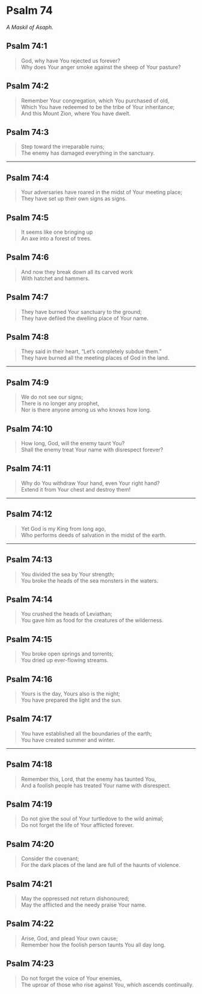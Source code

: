 # Psalm 74

_A Maskil of Asaph._

## Psalm 74:1

> God, why have You rejected us forever?  
> Why does Your anger smoke against the sheep of Your pasture?

## Psalm 74:2

> Remember Your congregation, which You purchased of old,  
> Which You have redeemed to be the tribe of Your inheritance;  
> And this Mount Zion, where You have dwelt.

## Psalm 74:3

> Step toward the irreparable ruins;  
> The enemy has damaged everything in the sanctuary.

---

## Psalm 74:4

> Your adversaries have roared in the midst of Your meeting place;  
> They have set up their own signs as signs.

## Psalm 74:5

> It seems like one bringing up  
> An axe into a forest of trees.

## Psalm 74:6

> And now they break down all its carved work  
> With hatchet and hammers.

## Psalm 74:7

> They have burned Your sanctuary to the ground;  
> They have defiled the dwelling place of Your name.

## Psalm 74:8

> They said in their heart, “Let’s completely subdue them.”  
> They have burned all the meeting places of God in the land.

---

## Psalm 74:9

> We do not see our signs;  
> There is no longer any prophet,  
> Nor is there anyone among us who knows how long.

## Psalm 74:10

> How long, God, will the enemy taunt You?  
> Shall the enemy treat Your name with disrespect forever?

## Psalm 74:11

> Why do You withdraw Your hand, even Your right hand?  
> Extend it from Your chest and destroy them!

---

## Psalm 74:12

> Yet God is my King from long ago,  
> Who performs deeds of salvation in the midst of the earth.

---

## Psalm 74:13

> You divided the sea by Your strength;  
> You broke the heads of the sea monsters in the waters.

## Psalm 74:14

> You crushed the heads of Leviathan;  
> You gave him as food for the creatures of the wilderness.

## Psalm 74:15

> You broke open springs and torrents;  
> You dried up ever-flowing streams.

## Psalm 74:16

> Yours is the day, Yours also is the night;  
> You have prepared the light and the sun.

## Psalm 74:17

> You have established all the boundaries of the earth;  
> You have created summer and winter.

---

## Psalm 74:18

> Remember this, Lord, that the enemy has taunted You,  
> And a foolish people has treated Your name with disrespect.

## Psalm 74:19

> Do not give the soul of Your turtledove to the wild animal;  
> Do not forget the life of Your afflicted forever.

## Psalm 74:20

> Consider the covenant;  
> For the dark places of the land are full of the haunts of violence.

## Psalm 74:21

> May the oppressed not return dishonoured;  
> May the afflicted and the needy praise Your name.

## Psalm 74:22

> Arise, God, and plead Your own cause;  
> Remember how the foolish person taunts You all day long.

## Psalm 74:23

> Do not forget the voice of Your enemies,  
> The uproar of those who rise against You, which ascends continually.
